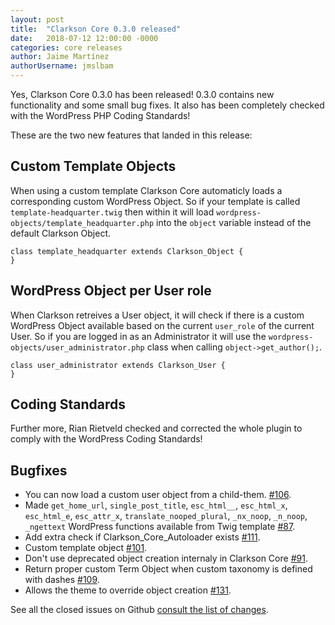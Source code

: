 ```yaml
---
layout: post
title:  "Clarkson Core 0.3.0 released"
date:   2018-07-12 12:00:00 -0000
categories: core releases
author: Jaime Martínez
authorUsername: jmslbam
---
```


Yes, Clarkson Core 0.3.0 has been released! 0.3.0 contains new functionality and some small bug fixes. It also has been completely checked with the WordPress PHP Coding Standards!

These are the two new features that landed in this release:

## Custom Template Objects

When using a custom template Clarkson Core automaticly loads a corresponding custom WordPress Object. So if your template is called `template-headquarter.twig` then within it will load `wordpress-objects/template_headquarter.php` into the `object` variable instead of the default Clarkson Object.

~~~
class template_headquarter extends Clarkson_Object {
}
~~~

## WordPress Object per User role

When Clarkson retreives a User object, it will check if there is a custom WordPress Object available based on the current `user_role` of the current User.
So if you are logged in as an Administrator it will use the `wordpress-objects/user_administrator.php` class when calling `object->get_author();`.

~~~
class user_administrator extends Clarkson_User {
}
~~~

## Coding Standards
Further more, Rian Rietveld checked and corrected the whole plugin to comply with the WordPress Coding Standards!

## Bugfixes

- You can now load a custom user object from a child-them. [#106](https://github.com/level-level/Clarkson-Core/issues/106).
- Made `get_home_url`, `single_post_title`, `esc_html__`, `esc_html_x`, `esc_html_e`, `esc_attr_x`, `translate_nooped_plural`, `_nx_noop`, `_n_noop`, `_ngettext` WordPress functions available from Twig template [#87](https://github.com/level-level/Clarkson-Core/issues/87).
- Add extra check if Clarkson_Core_Autoloader exists [#111](https://github.com/level-level/Clarkson-Core/issues/111).
- Custom template object [#101](https://github.com/level-level/Clarkson-Core/issues/101).
- Don't use deprecated object creation internaly in Clarkson Core [#91](https://github.com/level-level/Clarkson-Core/issues/92).
- Return proper custom Term Object when custom taxonomy is defined with dashes [#109](https://github.com/level-level/Clarkson-Core/issues/109).
- Allows the theme to override object creation [#131](https://github.com/level-level/Clarkson-Core/issues/131).

See all the closed issues on Github [consult the list of changes](https://github.com/level-level/Clarkson-Core/milestone/4).
